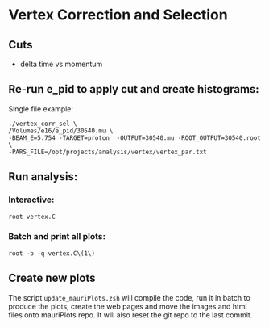 # Vertex Correction and Selection


## Cuts

- delta time vs momentum


## Re-run e_pid to apply cut and create histograms:

Single file example:

```
./vertex_corr_sel \
/Volumes/e16/e_pid/30540.mu \
-BEAM_E=5.754 -TARGET=proton  -OUTPUT=30540.mu -ROOT_OUTPUT=30540.root \
-PARS_FILE=/opt/projects/analysis/vertex/vertex_par.txt
```


## Run analysis:

### Interactive:

`root vertex.C`

### Batch and print all plots:

`root -b -q vertex.C\(1\)`



## Create new plots

The script `update_mauriPlots.zsh` will compile the code, run it in batch
to produce the plots, create the web pages and move the images and html files
onto mauriPlots repo. It will also reset the git repo to the last commit.
